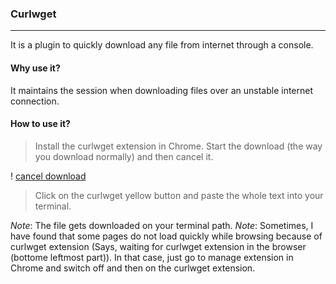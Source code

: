 ### Curlwget
---
It is a plugin to quickly download any file from internet through a console.

#### Why use it?
It maintains the session when downloading files over an unstable internet connection.

#### How to use it?
> Install the curlwget extension in Chrome.
> Start the download (the way you download normally) and then cancel it.

! [cancel download](../images/cancel_download.png)

> Click on the curlwget yellow button and paste the whole text into your terminal.

_Note_: The file gets downloaded on your terminal path.
_Note_: Sometimes, I have found that some pages do not load quickly while browsing because of curlwget extension
        (Says, waiting for curlwget extension in the browser (bottome leftmost part)). In that case, just go to 
        manage extension in Chrome and switch off and then on the curlwget extension.